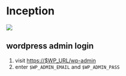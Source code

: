 # Inception
<a href="https://skillicons.dev">
<img src="https://skillicons.dev/icons?i=docker">
</a>

## wordpress admin login

1. visit [https://$WP_URL/wp-admin]()
2. enter `$WP_ADMIN_EMAIL` and `$WP_ADMIN_PASS`